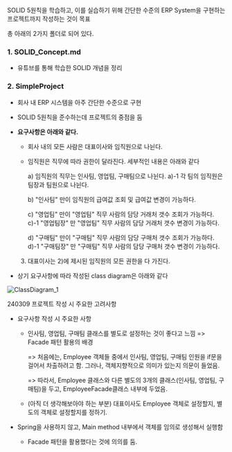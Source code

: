 SOLID 5원칙을 학습하고, 이를 실습하기 위해 간단한 수준의 ERP System을 구현하는 프로젝트까지 작성하는 것이 목표




총 아래의 2가지 폴더로 되어 있다.

### 1. SOLID_Concept.md

- 유튜브를 통해 학습한 SOLID 개념을 정리



### 2. SimpleProject

- 회사 내 ERP 시스템을 아주 간단한 수준으로 구현

- SOLID 5원칙을 준수하는데 프로젝트의 중점을 둠

- **요구사항은 아래와 같다.**

  - 회사 내의 모든 사람은 대표이사와 임직원으로 나뉜다. 

  - 임직원은 직무에 따라 권한이 달라진다. 세부적인 내용은 아래와 같다

    a) 임직원의 직무는 인사팀, 영업팀, 구매팀으로 나뉜다.
    	a)-1 각 팀의 임직원은 팀장과 팀원으로 나뉜다.

    b) "인사팀" 만이 임직원의 급여값 조회 및 급여값 변경이 가능하다.

    c) "영업팀" 만이 "영업팀" 직무 사람의 담당 거래처 갯수 조회가 가능하다. 
    	c)-1 "영업팀장" 만 "영업팀" 직무 사람의 담당 거래처 갯수 변경이 가능하다.

    d) "구매팀" 만이 "구매팀" 직무 사람의 담당 구매처 갯수 조회가 가능하다.
    	d)-1 "구매팀장" 만 "구매팀" 직무 사람의 담당 구매처 갯수 변경이 가능하다.

  3) 대표이사는 2)에 제시된 임직원의 모든 권한을 다 가진다.

- 상기 요구사항에 따라 작성된 class diagram은 아래와 같다


![ClassDiagram_1](https://github.com/deeperdeveloper/SOLID_Study/assets/105505302/177f9b46-f47b-4e94-aaac-2ed9a4d81f10)





240309 프로젝트 작성 시 주요한 고려사항

* 요구사항 작성 시 주요한 사항

  * 인사팀, 영업팀, 구매팀 클래스를 별도로 설정하는 것이 좋다고 느낌 => Facade 패턴 활용의 배경

    => 처음에는, Employee 객체들 중에서 인사팀, 영업팀, 구매팀 인원을 if문을 걸어서 차출하려고 함. 그러나, 객체지향적으로 의미가 있는지 의문이 들었음. 

    => 따라서, Employee 클래스와 다른 별도의 3개의 클래스(인사팀, 영업팀, 구매팀)을 두고, EmployeeFacade클래스 내부에 두었음.

  * (아직 더 생각해보아야 하는 부분) 대표이사도 Employee 객체로 설정할지, 별도의 객체로 설정할지를 정하기.

* Spring을 사용하지 않고, Main method 내부에서 객체를 임의로 생성해서 실행함

  * Facade 패턴을 활용했다는 것에 의의를 둠.

  
